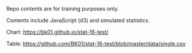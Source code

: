 Repo contents are for training purposes only. 

Contents include JavaScript (d3) and simulated statistics.

Chart: https://bk01.github.io/stat-16-test/

Table: https://github.com/BK01/stat-16-test/blob/master/data/single.csv
